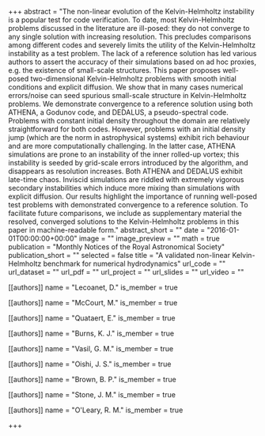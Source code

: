 +++
abstract = "The non-linear evolution of the Kelvin-Helmholtz instability is a popular test for code verification. To date, most Kelvin-Helmholtz problems discussed in the literature are ill-posed: they do not converge to any single solution with increasing resolution. This precludes comparisons among different codes and severely limits the utility of the Kelvin-Helmholtz instability as a test problem. The lack of a reference solution has led various authors to assert the accuracy of their simulations based on ad hoc proxies, e.g. the existence of small-scale structures. This paper proposes well-posed two-dimensional Kelvin-Helmholtz problems with smooth initial conditions and explicit diffusion. We show that in many cases numerical errors/noise can seed spurious small-scale structure in Kelvin-Helmholtz problems. We demonstrate convergence to a reference solution using both ATHENA, a Godunov code, and DEDALUS, a pseudo-spectral code. Problems with constant initial density throughout the domain are relatively straightforward for both codes. However, problems with an initial density jump (which are the norm in astrophysical systems) exhibit rich behaviour and are more computationally challenging. In the latter case, ATHENA simulations are prone to an instability of the inner rolled-up vortex; this instability is seeded by grid-scale errors introduced by the algorithm, and disappears as resolution increases. Both ATHENA and DEDALUS exhibit late-time chaos. Inviscid simulations are riddled with extremely vigorous secondary instabilities which induce more mixing than simulations with explicit diffusion. Our results highlight the importance of running well-posed test problems with demonstrated convergence to a reference solution. To facilitate future comparisons, we include as supplementary material the resolved, converged solutions to the Kelvin-Helmholtz problems in this paper in machine-readable form."
abstract_short = ""
date = "2016-01-01T00:00:00+00:00"
image = ""
image_preview = ""
math = true
publication = "Monthly Notices of the Royal Astronomical Society"
publication_short = ""
selected = false
title = "A validated non-linear Kelvin-Helmholtz benchmark for numerical hydrodynamics"
url_code = ""
url_dataset = ""
url_pdf = ""
url_project = ""
url_slides = ""
url_video = ""



[[authors]]
    name = "Lecoanet, D."
    is_member = true


[[authors]]
    name = "McCourt, M."
    is_member = true


[[authors]]
    name = "Quataert, E."
    is_member = true


[[authors]]
    name = "Burns, K. J."
    is_member = true


[[authors]]
    name = "Vasil, G. M."
    is_member = true


[[authors]]
    name = "Oishi, J. S."
    is_member = true


[[authors]]
    name = "Brown, B. P."
    is_member = true


[[authors]]
    name = "Stone, J. M."
    is_member = true


[[authors]]
    name = "O'Leary, R. M."
    is_member = true

+++
 